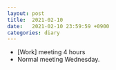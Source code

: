 ```yaml
---
layout: post
title:  2021-02-10
date:   2021-02-10 23:59:59 +0900
categories: diary
---
```


- [Work] meeting 4 hours
- Normal meeting Wednesday.

